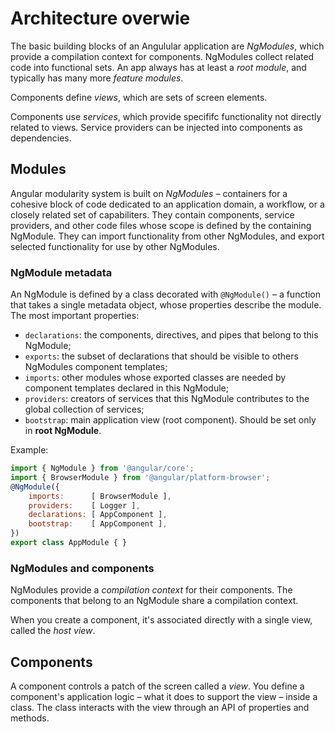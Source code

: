 # Architecture overwie

The basic building blocks of an Angulular application are *NgModules*, which provide a compilation context for components. NgModules collect related code into functional sets. An app always has at least a *root module*, and typically has many more *feature modules*.

Components define *views*, which are sets of screen elements.

Components use *services*, which provide specififc functionality not directly related to views. Service providers can be injected into components as dependencies.

## Modules

Angular modularity system is built on *NgModules* – containers for a cohesive block of code dedicated to an application domain, a workflow, or a closely related set of capabiliters. They contain components, service providers, and other code files whose scope is defined by the containing NgModule. They can import functionality from other NgModules, and export selected functionality for use by other NgModules.

### NgModule metadata

An NgModule is defined by a class decorated with `@NgModule()` – a function that takes a single metadata object, whose properties describe the module. The most important properties:

* `declarations`: the components, directives, and pipes that belong to this NgModule;
* `exports`: the subset of declarations that should be visible to others NgModules component templates;
* `imports`: other modules whose exported classes are needed by component templates declared in this NgModule;
* `providers`: creators of services that this NgModule contributes to the global collection of services;
* `bootstrap`: main application view (root component). Should be set only in **root NgModule**.

Example:

```JavaScript
import { NgModule } from '@angular/core';
import { BrowserModule } from '@angular/platform-browser';
@NgModule({
    imports:      [ BrowserModule ],
    providers:    [ Logger ],
    declarations: [ AppComponent ],
    bootstrap:    [ AppComponent ],
})
export class AppModule { }
```

### NgModules and components

NgModules provide a *compilation context* for their components. The components that belong to an NgModule share a compilation context.

When you create a component, it's associated directly with a single view, called the *host view*. 

## Components

A component controls a patch of the screen called a *view*. You define a component's application logic – what it does to support the view – inside a class. The class interacts with the view through an API of properties and methods.
